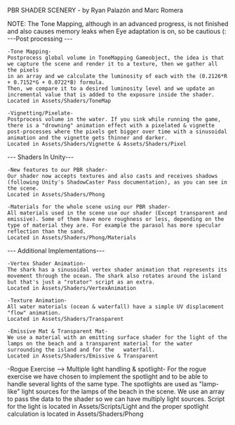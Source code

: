 PBR SHADER SCENERY - by Ryan Palazón and Marc Romera


NOTE: The Tone Mapping, although in an advanced progress, is not finished and also causes memory leaks when Eye adaptation is on, so be cautious (:
---Post processing ---

	-Tone Mapping-
	Postprocess global volume in ToneMapping Gameobject, the idea is that we capture the scene and render it to a texture, then we gather all the pixels
	in an array and we calculate the luminosity of each with the (0.2126*R + 0.7152*G + 0.0722*B) formula.
	Then, we compare it to a desired luminosity level and we update an incremental value that is added to the exposure inside the shader.
	Located in Assets/Shaders/ToneMap
	
	-Vignetting/Pixelate-
	Postprocess volume in the water. If you sink while running the game, there is a "drowning" animation effect with a pixelated & vignette post-processes where the pixels get bigger over time with a sinusoidal animation and the vignette gets thinner and darker.
	Located in Assets/Shaders/Vignette & Assets/Shaders/Pixel


--- Shaders In Unity---


	-New features to our PBR shader-
	Our shader now accepts textures and also casts and receives shadows (following Unity's ShadowCaster Pass documentation), as you can see in the scene.
	Located in Assets/Shaders/Phong

	-Materials for the whole scene using our PBR shader-
	All materials used in the scene use our shader (Except transparent and emissive). Some of them have more roughness or less, depending on the type of material they are. For example the parasol has more specular reflection than the sand.
	Located in Assets/Shaders/Phong/Materials


--- Additional Implementations---


	-Vertex Shader Animation- 
	The shark has a sinusoidal vertex shader animation that represents its movement through the ocean. The shark also rotates around the island but that's just a "rotator" script as an extra.
	Located in Assets/Shaders/VertexAnimation

	-Texture Animation-
	All water materials (ocean & waterfall) have a simple UV displacement "flow" animation.
	Located in Assets/Shaders/Transparent

	-Emissive Mat & Transparent Mat-
	We use a material with an emitting surface shader for the light of the lamps on the beach and a transparent material for the water surrounding the island and for the 	waterfall.
	Located in Assets/Shaders/Emissive & Transparent


-Rogue Exercise --> Multiple light handling & spotlight-
	For the rogue exercise we have chosen to implement the spotlight and to be able to handle several lights of the same type.
	The spotlights are used as "lamp-like" light sources for the lamps of the beach in the scene.
	We use an array to pass the data to the shader so we can have multiply light sources.
	Script for the light is located in Assets/Scripts/Light and the proper spotlight calculation is located in Assets/Shaders/Phong